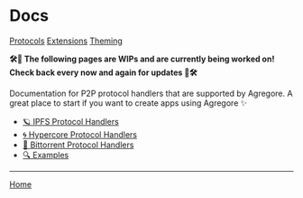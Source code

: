 # Docs

[Protocols](/protocols)
[Extensions](./extensions)
[Theming](./theming)

**🛠🚧 The following pages are WIPs and are currently being worked on! Check back every now and again for updates 🚧🛠**

Documentation for P2P protocol handlers that are supported by Agregore. A great place to start if you want to create apps using Agregore ✨

- [🪐 IPFS Protocol Handlers](./ipfs-protocol-handlers)
- [🌀 Hypercore Protocol Handlers](./hypercore-protocol-handlers)
- [🌊 Bittorrent Protocol Handlers](./bittorent-protocol-handlers)
- [🔍 Examples](./examples)

---

[Home](/)
